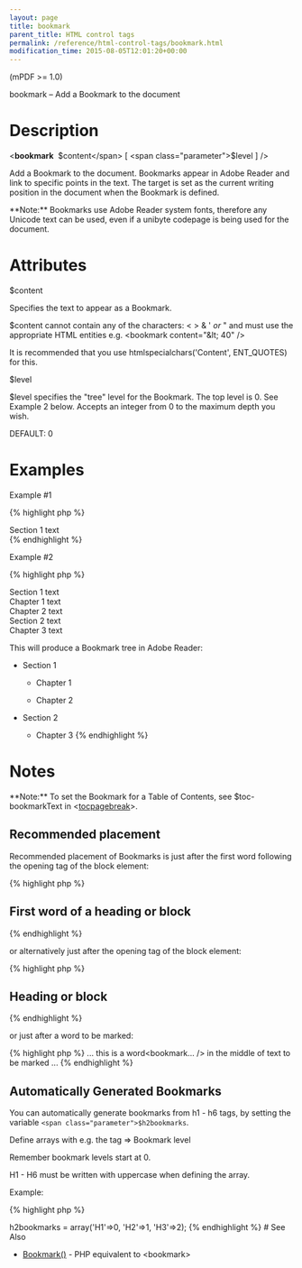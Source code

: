 ```yaml
---
layout: page
title: bookmark
parent_title: HTML control tags
permalink: /reference/html-control-tags/bookmark.html
modification_time: 2015-08-05T12:01:20+00:00
---
```


(mPDF >= 1.0)

bookmark – Add a Bookmark to the document

# Description

&lt;**bookmark**  <span class="parameter">$content</span> [ <span class="parameter">$level</span> ] /&gt;

Add a Bookmark to the document. Bookmarks appear in Adobe Reader and link to specific points in the text. The target is set as the current writing position in the document when the Bookmark is defined.

<div class="alert alert-info" role="alert">**Note:** Bookmarks use Adobe Reader system fonts, therefore any Unicode text can be used, even if a unibyte codepage is being used for the document.</div>

# Attributes

<span class="parameter">$content</span>

Specifies the text to appear as a Bookmark.

<span class="parameter">$content</span> cannot contain any of the characters: &lt; &gt; &amp; ' *or* " and must use the appropriate HTML entities e.g. &lt;bookmark content="&amp;lt; 40" /&gt;

It is recommended that you use htmlspecialchars('Content', ENT_QUOTES) for this.

<span class="parameter">$level</span>

<span class="parameter">$level</span> specifies the "tree" level for the Bookmark. The top level is 0. See Example 2 below. Accepts an integer from 0 to the maximum depth you wish.

<span class="smallblock">DEFAULT</span>: 0

# Examples

Example #1

{% highlight php %}
<html>

<bookmark content="Start of the Document" />

<div>Section 1 text</div>

</html>
{% endhighlight %}

Example #2

{% highlight php %}

<html>

<bookmark content="Section 1" />

<div>Section 1 text</div>

<bookmark content="Chapter 1" />

<div>Chapter 1 text</div>

<bookmark content="Chapter 2" />

<div>Chapter 2 text</div>

<bookmark content="Section 2" />

<div>Section 2 text</div>

<bookmark content="Chapter 3" />

<div>Chapter 3 text</div>

</html>

This will produce a Bookmark tree in Adobe Reader:

+ Section 1

  + Chapter 1

  + Chapter 2

+ Section 2

  + Chapter 3
{% endhighlight %}

# Notes

<div class="alert alert-info" role="alert">**Note:** To set the Bookmark for a Table of Contents, see <span class="parameter">$toc-bookmarkText</span> in &lt;<a href="{{ "/reference/html-control-tags/tocpagebreak.html" | prepend: site.baseurl }}">tocpagebreak</a>&gt;.</div>

## Recommended placement

Recommended placement of Bookmarks is just after the first word following the opening tag of the block element:

{% highlight php %}
<h2>First<bookmark... /> word of a heading or block</h2>
{% endhighlight %}

or alternatively just after the opening tag of the block element:

{% highlight php %}
<h2><bookmark... />Heading or block</h2>
{% endhighlight %}

or just after a word to be marked:

{% highlight php %}
... this is a word<bookmark... /> in the middle of text to be marked ...
{% endhighlight %}

## Automatically Generated Bookmarks

You can automatically generate bookmarks from h1 - h6 tags, by setting the variable `<span class="parameter">$h2bookmarks`</span>.

Define arrays with e.g. the tag =&gt; Bookmark level

Remember bookmark levels start at 0.

H1 - H6 must be written with uppercase when defining the array.

Example:

{% highlight php %}
<?php

$mpdf->h2bookmarks = array('H1'=>0, 'H2'=>1, 'H3'=>2);
{% endhighlight %}

# See Also

<ul>
<li class="manual_boxlist"><a href="{{ "/reference/mpdf-functions/bookmark.html" | prepend: site.baseurl }}">Bookmark()</a> - PHP equivalent to &lt;bookmark&gt;</li>
</ul>
